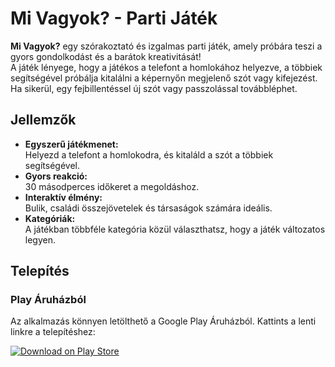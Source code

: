 # Mi Vagyok? - Parti Játék

**Mi Vagyok?** egy szórakoztató és izgalmas parti játék, amely próbára teszi a gyors gondolkodást és a barátok kreativitását!  
A játék lényege, hogy a játékos a telefont a homlokához helyezve, a többiek segítségével próbálja kitalálni a képernyőn megjelenő szót vagy kifejezést. Ha sikerül, egy fejbillentéssel új szót vagy passzolással továbbléphet.

## Jellemzők

- **Egyszerű játékmenet:**  
  Helyezd a telefont a homlokodra, és kitaláld a szót a többiek segítségével.
- **Gyors reakció:**  
  30 másodperces időkeret a megoldáshoz.
- **Interaktív élmény:**  
  Bulik, családi összejövetelek és társaságok számára ideális.
- **Kategóriák:**  
  A játékban többféle kategória közül választhatsz, hogy a játék változatos legyen.

## Telepítés

### Play Áruházból

Az alkalmazás könnyen letölthető a Google Play Áruházból. Kattints a lenti linkre a telepítéshez:

[![Download on Play Store](https://play.google.com/intl/en/badges/static/images/badges/hu_badge_web_generic.png)](https://play.google.com/store/apps/details?id=hu.a1sttech.headword)

